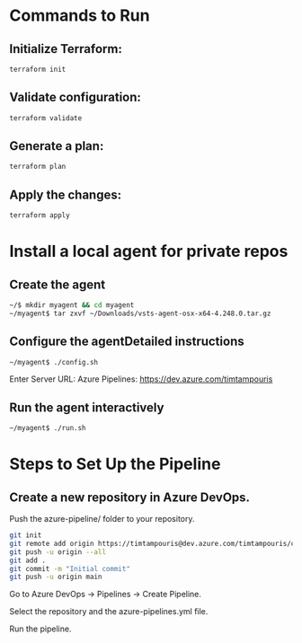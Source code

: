 # Commands to Run

## Initialize Terraform:

```bash
terraform init
```

## Validate configuration:

```bash
terraform validate
```

## Generate a plan:

```bash
terraform plan
```

## Apply the changes:

```bash
terraform apply
```

# Install a local agent for private repos

## Create the agent
```bash
~/$ mkdir myagent && cd myagent
~/myagent$ tar zxvf ~/Downloads/vsts-agent-osx-x64-4.248.0.tar.gz
```

## Configure the agentDetailed instructions
```bash
~/myagent$ ./config.sh
```

Enter Server URL:
Azure Pipelines: https://dev.azure.com/timtampouris

## Run the agent interactively
```bash
~/myagent$ ./run.sh
```


# Steps to Set Up the Pipeline

## Create a new repository in Azure DevOps.

Push the azure-pipeline/ folder to your repository.

```bash
git init
git remote add origin https://timtampouris@dev.azure.com/timtampouris/cicdassessment/_git/cicdassessment
git push -u origin --all
git add .
git commit -m "Initial commit"
git push -u origin main
```

Go to Azure DevOps → Pipelines → Create Pipeline.

Select the repository and the azure-pipelines.yml file.

Run the pipeline.
